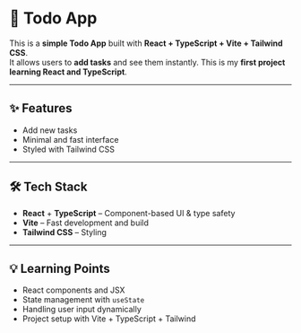 # 📝 Todo App

This is a **simple Todo App** built with **React + TypeScript + Vite + Tailwind CSS**.  
It allows users to **add tasks** and see them instantly. This is my **first project learning React and TypeScript**.

---

## ✨ Features

- Add new tasks
- Minimal and fast interface
- Styled with Tailwind CSS

---

## 🛠️ Tech Stack

- **React** + **TypeScript** – Component-based UI & type safety
- **Vite** – Fast development and build
- **Tailwind CSS** – Styling

---

## 💡 Learning Points

- React components and JSX
- State management with `useState`
- Handling user input dynamically
- Project setup with Vite + TypeScript + Tailwind
